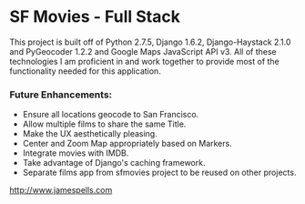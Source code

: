 # SF Movies - Full Stack
This project is built off of Python 2.7.5, Django 1.6.2, Django-Haystack 2.1.0 and PyGeocoder 1.2.2 and Google Maps JavaScript API v3. All of these technologies I am proficient in and work together to provide most of the functionality needed for this application.

### Future Enhancements:
- Ensure all locations geocode to San Francisco.
- Allow multiple films to share the same Title.
- Make the UX aesthetically pleasing.
- Center and Zoom Map appropriately based on Markers.
- Integrate movies with IMDB.
- Take advantage of Django's caching framework.
- Separate films app from sfmovies project to be reused on other projects.

http://www.jamespells.com